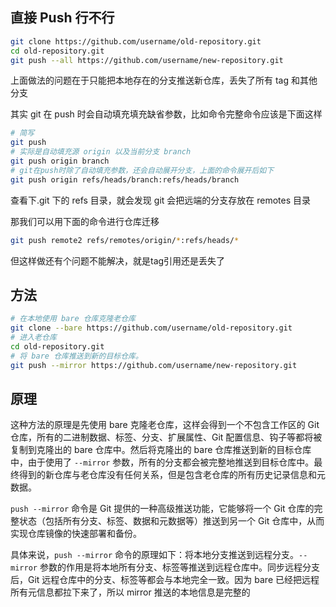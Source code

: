 ## 直接 Push 行不行

```sh
git clone https://github.com/username/old-repository.git
cd old-repository.git
git push --all https://github.com/username/new-repository.git
```

上面做法的问题在于只能把本地存在的分支推送新仓库，丢失了所有 tag 和其他分支

其实 git 在 push 时会自动填充填充缺省参数，比如命令完整命令应该是下面这样

```sh
# 简写
git push
# 实际是自动填充源 origin 以及当前分支 branch
git push origin branch
# git在push时除了自动填充参数，还会自动展开分支，上面的命令展开后如下
git push origin refs/heads/branch:refs/heads/branch
```

查看下.git 下的 refs 目录，就会发现 git 会把远端的分支存放在 remotes 目录

那我们可以用下面的命令进行仓库迁移

```sh
git push remote2 refs/remotes/origin/*:refs/heads/*
```

但这样做还有个问题不能解决，就是tag引用还是丢失了


## 方法

```sh
# 在本地使用 bare 仓库克隆老仓库
git clone --bare https://github.com/username/old-repository.git
# 进入老仓库
cd old-repository.git
# 将 bare 仓库推送到新的目标仓库。
git push --mirror https://github.com/username/new-repository.git
```

## 原理
这种方法的原理是先使用 bare 克隆老仓库，这样会得到一个不包含工作区的 Git 仓库，所有的二进制数据、标签、分支、扩展属性、Git 配置信息、钩子等都将被复制到克隆出的 bare 仓库中。然后将克隆出的 bare 仓库推送到新的目标仓库中，由于使用了 `--mirror` 参数，所有的分支都会被完整地推送到目标仓库中。最终得到的新仓库与老仓库没有任何关系，但是包含老仓库的所有历史记录信息和元数据。

`push --mirror` 命令是 Git 提供的一种高级推送功能，它能够将一个 Git 仓库的完整状态（包括所有分支、标签、数据和元数据等）推送到另一个 Git 仓库中，从而实现仓库镜像的快速部署和备份。

具体来说，`push --mirror` 命令的原理如下：将本地分支推送到远程分支。`--mirror` 参数的作用是将本地所有分支、标签等推送到远程仓库中。同步远程分支后，Git 远程仓库中的分支、标签等都会与本地完全一致。因为 bare 已经把远程所有元信息都拉下来了，所以 mirror 推送的本地信息是完整的


